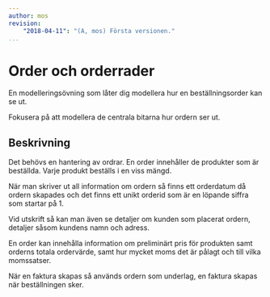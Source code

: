 ```yaml
---
author: mos
revision:
    "2018-04-11": "(A, mos) Första versionen."
...
```

Order och orderrader
=======================

En modelleringsövning som låter dig modellera hur en beställningsorder kan se ut.

Fokusera på att modellera de centrala bitarna hur ordern ser ut.



Beskrivning
-----------------------

Det behövs en hantering av ordrar. En order innehåller de produkter som är beställda. Varje produkt beställs i en viss mängd.

När man skriver ut all information om ordern så finns ett orderdatum då ordern skapades och det finns ett unikt orderid som är en löpande siffra som startar på 1.

Vid utskrift så kan man även se detaljer om kunden som placerat ordern, detaljer såsom kundens namn och adress.

En order kan innehålla information om preliminärt pris för produkten samt orderns totala ordervärde, samt hur mycket moms det är pålagt och till vilka momssatser.

När en faktura skapas så används ordern som underlag, en faktura skapas när beställningen sker.



<!--
Lösningsförslag
-----------------------

Följande lösningsförslag finns, klicka på dem för att visa dem.
-->
